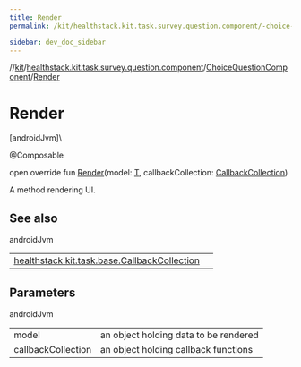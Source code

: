 ```yaml
---
title: Render
permalink: /kit/healthstack.kit.task.survey.question.component/-choice-question-component/-render.html

sidebar: dev_doc_sidebar
---
```

//[kit](../../../kit.html)/[healthstack.kit.task.survey.question.component](../index.html)/[ChoiceQuestionComponent](index.html)/[Render](-render.html)



# Render



[androidJvm]\




@Composable



open override fun [Render](-render.html)(model: [T](index.html), callbackCollection: [CallbackCollection](../../healthstack.kit.task.base/-callback-collection/index.html))



A method rendering UI.



## See also


androidJvm

| | |
|---|---|
| [healthstack.kit.task.base.CallbackCollection](../../healthstack.kit.task.base/-callback-collection/index.html) |  |



## Parameters


androidJvm

| | |
|---|---|
| model | an object holding data to be rendered |
| callbackCollection | an object holding callback functions |




